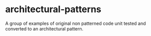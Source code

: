 # architectural-patterns
A group of examples of original non patterned code unit tested and converted to an architectural pattern.
